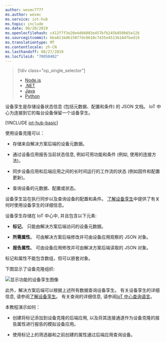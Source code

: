 ```yaml
---
author: wesmc7777
ms.author: wesmc
ms.service: iot-hub
ms.topic: include
ms.date: 08/20/2019
ms.openlocfilehash: c412f7f3e20e4d04083e457bfb245b850b65e126
ms.sourcegitcommit: bba811bd615077dc0610c7435e4513b184fbed19
ms.translationtype: MT
ms.contentlocale: zh-CN
ms.lasthandoff: 08/27/2019
ms.locfileid: "70050402"
---
```

> [!div class="op_single_selector"]
> * [Node.js](../articles/iot-hub/iot-hub-node-node-twin-getstarted.md)
> * [.NET](../articles/iot-hub/iot-hub-csharp-csharp-twin-getstarted.md)
> * [Java](../articles/iot-hub/iot-hub-java-java-twin-getstarted.md)
> * [Python](../articles/iot-hub/iot-hub-python-twin-getstarted.md)

设备孪生是存储设备状态信息 (包括元数据、配置和条件) 的 JSON 文档。 IoT 中心为连接到它的每台设备保留一个设备孪生。

[!INCLUDE [iot-hub-basic](iot-hub-basic-whole.md)]

使用设备克隆可以：

* 存储来自解决方案后端的设备元数据。

* 通过设备应用报告当前状态信息, 例如可用功能和条件 (例如, 使用的连接方法)。

* 同步设备应用和后端应用之间的长时间运行的工作流的状态 (例如固件和配置更新)。

* 查询设备的元数据、配置或状态。

设备孪生旨在执行同步以及查询设备的配置和条件。 [了解设备孪生](../articles/iot-hub/iot-hub-devguide-device-twins.md)中提供了有关何时使用设备孪生的详细信息。

设备孪生存储在 IoT 中心中, 并且包含以下元素:

* **标记**。 只能由解决方案后端访问的设备元数据。

* **所需属性**。 可由解决方案后端修改并可由设备应用观察的 JSON 对象。

* **报告属性**。 可由设备应用修改并可由解决方案后端读取的 JSON 对象。

标记和属性不能包含数组，但可以嵌套对象。

下图显示了设备克隆组织:

![显示功能的设备孪生图像](./media/iot-hub-selector-twin-get-started/twin.png)

此外，解决方案后端可以根据上述所有数据查询设备孪生。
有关设备孪生的详细信息, 请参阅[了解设备孪生](../articles/iot-hub/iot-hub-devguide-device-twins.md)。 有关查询的详细信息, 请参阅[IoT 中心查询语言](../articles/iot-hub/iot-hub-devguide-query-language.md)。


本教程演示如何：

* 创建将标记添加到设备克隆的后端应用, 以及将其连接通道作为设备克隆的报告属性进行报告的模拟设备应用。

* 使用标记上的筛选器和之前创建的属性通过后端应用查询设备。

